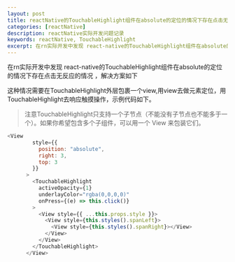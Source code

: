 ```yaml
---
layout: post
title: reactNative的TouchableHighlight组件在absolute的定位的情况下存在点击无反应的情况
categories: [reactNative]
description: reactNative实际开发问题记录
keywords: reactNative, TouchableHighlight
excerpt: 在rn实际开发中发现 react-native的TouchableHighlight组件在absolute的定位的情况下存在点击无反应的情况 ，解决方案如下
---
```


在rn实际开发中发现 react-native的TouchableHighlight组件在absolute的定位的情况下存在点击无反应的情况 ，解决方案如下


这种情况需要在TouchableHighlight外层包裹一个view,用view去做元素定位，用TouchableHighlight去响应触摸操作，示例代码如下。

>注意TouchableHighlight只支持一个子节点（不能没有子节点也不能多于一个）。如果你希望包含多个子组件，可以用一个 View 来包装它们。


```javascript
<View
        style={{
          position: "absolute",
          right: 3,
          top: 3
        }}
      >
        <TouchableHighlight
          activeOpacity={1}
          underlayColor="rgba(0,0,0,0)"
          onPress={(e) => this.click()}
        >
          <View style={{ ...this.props.style }}>
            <View style={this.styles().spanLeft}>
              <View style={this.styles().spanRight}></View>
            </View>
          </View>
        </TouchableHighlight>
      </View>
```
